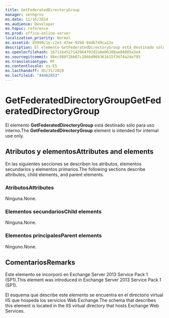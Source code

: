 ```yaml
---
title: GetFederatedDirectoryGroup
manager: sethgros
ms.date: 11/16/2014
ms.audience: Developer
ms.topic: reference
ms.prod: office-online-server
localization_priority: Normal
ms.assetid: d5990c1e-c2e3-47ee-92b8-94db749ca12e
description: El elemento GetFederatedDirectoryGroup está destinado sólo para uso interno.
ms.openlocfilehash: 16711b4527142964792d2a0e06388ae84885a3e4
ms.sourcegitcommit: 88ec988f2bb67c1866d06b361615f3674a24e795
ms.translationtype: MT
ms.contentlocale: es-ES
ms.lasthandoff: 05/31/2020
ms.locfileid: "44462853"
---
```

# <a name="getfederateddirectorygroup"></a><span data-ttu-id="2c72e-103">GetFederatedDirectoryGroup</span><span class="sxs-lookup"><span data-stu-id="2c72e-103">GetFederatedDirectoryGroup</span></span>

<span data-ttu-id="2c72e-104">El elemento **GetFederatedDirectoryGroup** está destinado sólo para uso interno.</span><span class="sxs-lookup"><span data-stu-id="2c72e-104">The **GetFederatedDirectoryGroup** element is intended for internal use only.</span></span> 

## <a name="attributes-and-elements"></a><span data-ttu-id="2c72e-105">Atributos y elementos</span><span class="sxs-lookup"><span data-stu-id="2c72e-105">Attributes and elements</span></span>

<span data-ttu-id="2c72e-106">En las siguientes secciones se describen los atributos, elementos secundarios y elementos primarios.</span><span class="sxs-lookup"><span data-stu-id="2c72e-106">The following sections describe attributes, child elements, and parent elements.</span></span>
  
### <a name="attributes"></a><span data-ttu-id="2c72e-107">Atributos</span><span class="sxs-lookup"><span data-stu-id="2c72e-107">Attributes</span></span>

<span data-ttu-id="2c72e-108">Ninguna.</span><span class="sxs-lookup"><span data-stu-id="2c72e-108">None.</span></span>
  
### <a name="child-elements"></a><span data-ttu-id="2c72e-109">Elementos secundarios</span><span class="sxs-lookup"><span data-stu-id="2c72e-109">Child elements</span></span>

<span data-ttu-id="2c72e-110">Ninguna.</span><span class="sxs-lookup"><span data-stu-id="2c72e-110">None.</span></span>
  
### <a name="parent-elements"></a><span data-ttu-id="2c72e-111">Elementos principales</span><span class="sxs-lookup"><span data-stu-id="2c72e-111">Parent elements</span></span>

<span data-ttu-id="2c72e-112">Ninguno.</span><span class="sxs-lookup"><span data-stu-id="2c72e-112">None.</span></span>
  
## <a name="remarks"></a><span data-ttu-id="2c72e-113">Comentarios</span><span class="sxs-lookup"><span data-stu-id="2c72e-113">Remarks</span></span>

<span data-ttu-id="2c72e-114">Este elemento se incorporó en Exchange Server 2013 Service Pack 1 (SP1).</span><span class="sxs-lookup"><span data-stu-id="2c72e-114">This element was introduced in Exchange Server 2013 Service Pack 1 (SP1).</span></span>
  
<span data-ttu-id="2c72e-115">El esquema que describe este elemento se encuentra en el directorio virtual IIS que hospeda los servicios Web Exchange.</span><span class="sxs-lookup"><span data-stu-id="2c72e-115">The schema that describes this element is located in the IIS virtual directory that hosts Exchange Web Services.</span></span>
  

